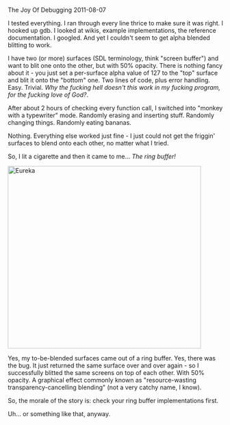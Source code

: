 The Joy Of Debugging
2011-08-07

<p>I tested everything. I ran through every line thrice to make sure it was right. I hooked up gdb. I looked at wikis, example implementations, the reference documentation. I googled. And yet I couldn't seem to get alpha blended blitting to work.</p>

<p>I have two (or more) surfaces (SDL terminology, think "screen buffer") and want to blit one onto the other, but with 50% opacity. There is nothing fancy about it - you just set a per-surface alpha value of 127 to the "top" surface and blit it onto the "bottom" one. Two lines of code, plus error handling. Easy. Trivial. <em>Why the fucking hell doesn't this work in my fucking program, for the fucking love of God?</em>.</p>

<p>After about 2 hours of checking every function call, I switched into "monkey with a typewriter" mode. Randomly erasing and inserting stuff. Randomly changing things. Randomly eating bananas.</p>

<p>Nothing. Everything else worked just fine - I just could not get the friggin' surfaces to blend onto each other, no matter what I tried.</p>

<p>So, I lit a cigarette and then it came to me... <em>The ring buffer!</em></p>

<p><img class="size-full wp-image-495 " title="Eureka" src="http://blog.r-wos.org/wp-content/uploads/2011/08/image_2.png" alt="Eureka" width="451" height="426" /></p>

<p>Yes, my to-be-blended surfaces came out of a ring buffer. Yes, there was the bug. It just returned the same surface over and over again - so I successfully blitted the same screens on top of each other. With 50% opacity. A graphical effect commonly known as "resource-wasting transparency-cancelling blending" (not a very catchy name, I know).</p>

<p>So, the morale of the story is: check your ring buffer implementations first.</p>

<p>Uh... or something like that, anyway.</p>

<p> </p>
